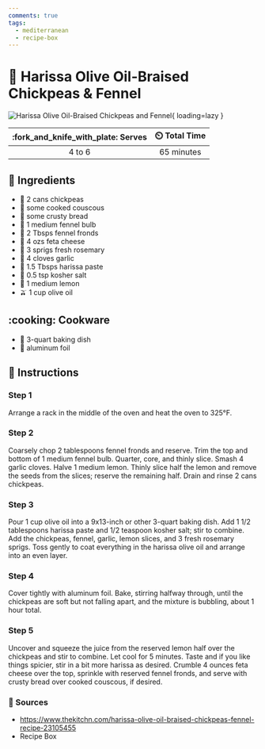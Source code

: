 ```yaml
---
comments: true
tags:
  - mediterranean
  - recipe-box
---
```

# :stew: Harissa Olive Oil-Braised Chickpeas & Fennel

![Harissa Olive Oil-Braised Chickpeas and Fennel][1]{ loading=lazy }

| :fork_and_knife_with_plate: Serves | :timer_clock: Total Time |
|:------:|:----------:|
| 4 to 6 | 65 minutes |

## :salt: Ingredients

- :canned_food: 2 cans chickpeas
- :rice: some cooked couscous
- :bread: some crusty bread
- :garlic: 1 medium fennel bulb
- :herb: 2 Tbsps fennel fronds
- :cheese: 4 ozs feta cheese
- :seedling: 3 sprigs fresh rosemary
- :garlic: 4 cloves garlic
- :tomato: 1.5 Tbsps harissa paste
- :salt: 0.5 tsp kosher salt
- :lemon: 1 medium lemon
- :olive: 1 cup olive oil

## :cooking: Cookware

- :shallow_pan_of_food: 3-quart baking dish
- :burrito: aluminum foil

## :pencil: Instructions

### Step 1

Arrange a rack in the middle of the oven and heat the oven to 325°F.

### Step 2

Coarsely chop 2 tablespoons fennel fronds and reserve. Trim the top and bottom of 1 medium fennel bulb. Quarter, core,
and thinly slice. Smash 4 garlic cloves. Halve 1 medium lemon. Thinly slice half the lemon and remove the seeds from
the slices; reserve the remaining half. Drain and rinse 2 cans chickpeas.

### Step 3

Pour 1 cup olive oil into a 9x13-inch or other 3-quart baking dish. Add 1 1/2 tablespoons harissa paste and 1/2
teaspoon kosher salt; stir to combine. Add the chickpeas, fennel, garlic, lemon slices, and 3 fresh rosemary sprigs.
Toss gently to coat everything in the harissa olive oil and arrange into an even layer.

### Step 4

Cover tightly with aluminum foil. Bake, stirring halfway through, until the chickpeas are soft but not falling apart,
and the mixture is bubbling, about 1 hour total.

### Step 5

Uncover and squeeze the juice from the reserved lemon half over the chickpeas and stir to combine. Let cool for 5
minutes. Taste and if you like things spicier, stir in a bit more harissa as desired. Crumble 4 ounces feta cheese
over the top, sprinkle with reserved fennel fronds, and serve with crusty bread over cooked couscous, if desired.

### :link: Sources

- <https://www.thekitchn.com/harissa-olive-oil-braised-chickpeas-fennel-recipe-23105455>
- Recipe Box

[1]: <../assets/images/harissa-olive-oil-braised-chickpeas-and-fennel.png>
